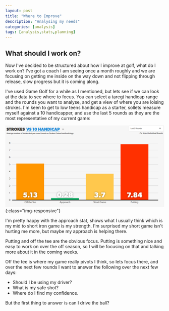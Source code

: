 ```yaml
---
layout: post
title: "Where to Improve"
description: "Analysing my needs"
categories: [analysis]
tags: [analysis,stats,planning]
---
```

## What should I work on?
Now I've decided to be structured about how I improve at golf, what do I work on? I've got a coach I am seeing once a month roughly and we are focusing on getting me inside on the way down and not flipping through release, slow progress but it is coming along.

I've used Game Golf for a while as I mentioned, but lets see if we can look at the data to see where to focus. You can select a taregt handicap range and the rounds you want to analyse, and get a view of where you are loising strokes. I'm keen to get to low teens handicap as a starter, sollets measure myself against a 10 handicapper, and use the last 5 rounds as they are the most representative of my current game:

![Insights](\img\insights_21oct.PNG){:class="img-responsive"}

I'm pretty happy with the approach stat, shows what I usually think which is my mid to short iron game is my strength. I'm surprised my short game isn't hurting me more, but maybe my approach is helping there.

Putting and off the tee are the obvious focus. Putting is something nice and easy to work on over the off season, so I will be focusing on that and talking more about it in the coming weeks.

Off the tee is where my game really pivots I think, so lets focus there, and over the next few rounds I want to answer the following over the next few days:
* Should I be using my driver?
* What is my safe shot?
* Where do I find my confidence.

But the first thing to answer is can I drive the ball? 
